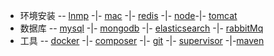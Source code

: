 
* 环境安装 -- [lnmp](nginx/nginx.md) -|- [mac](mac/brew.md) -|- [redis](redis/redis.md) -|- [node](node/node.md)-|- [tomcat](tomcat/tomcat.md)
* 数据库 -- [mysql](mysql/mysql.md) -|- [mongodb](mongodb/mongodb.md) -|- [elasticsearch](elasticsearch/elasticsearch.md) -|- [rabbitMq](rabbitmq/rabbitmq.md)  
* 工具 -- [docker](docker/docker.md) -|- [composer](composer/composer.md) -|- [git](git/git.md) -|- [supervisor](supervisor/supervisor.md) -|-[maven](java/maven.md)
